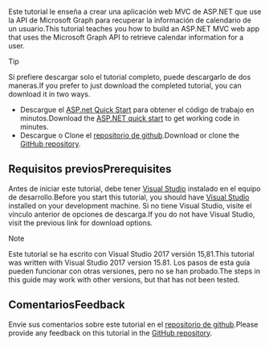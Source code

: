 <!-- markdownlint-disable MD002 MD041 -->

<span data-ttu-id="317ca-101">Este tutorial le enseña a crear una aplicación web MVC de ASP.NET que use la API de Microsoft Graph para recuperar la información de calendario de un usuario.</span><span class="sxs-lookup"><span data-stu-id="317ca-101">This tutorial teaches you how to build an ASP.NET MVC web app that uses the Microsoft Graph API to retrieve calendar information for a user.</span></span>

> [!TIP]
> <span data-ttu-id="317ca-102">Si prefiere descargar solo el tutorial completo, puede descargarlo de dos maneras.</span><span class="sxs-lookup"><span data-stu-id="317ca-102">If you prefer to just download the completed tutorial, you can download it in two ways.</span></span>
>
> - <span data-ttu-id="317ca-103">Descargue el [ASP.net Quick Start](https://developer.microsoft.com/graph/quick-start?platform=option-dotnet) para obtener el código de trabajo en minutos.</span><span class="sxs-lookup"><span data-stu-id="317ca-103">Download the [ASP.NET quick start](https://developer.microsoft.com/graph/quick-start?platform=option-dotnet) to get working code in minutes.</span></span>
> - <span data-ttu-id="317ca-104">Descargue o Clone el [repositorio de github](https://github.com/microsoftgraph/msgraph-training-aspnetmvcapp).</span><span class="sxs-lookup"><span data-stu-id="317ca-104">Download or clone the [GitHub repository](https://github.com/microsoftgraph/msgraph-training-aspnetmvcapp).</span></span>

## <a name="prerequisites"></a><span data-ttu-id="317ca-105">Requisitos previos</span><span class="sxs-lookup"><span data-stu-id="317ca-105">Prerequisites</span></span>

<span data-ttu-id="317ca-106">Antes de iniciar este tutorial, debe tener [Visual Studio](https://visualstudio.microsoft.com/vs/) instalado en el equipo de desarrollo.</span><span class="sxs-lookup"><span data-stu-id="317ca-106">Before you start this tutorial, you should have [Visual Studio](https://visualstudio.microsoft.com/vs/) installed on your development machine.</span></span> <span data-ttu-id="317ca-107">Si no tiene Visual Studio, visite el vínculo anterior de opciones de descarga.</span><span class="sxs-lookup"><span data-stu-id="317ca-107">If you do not have Visual Studio, visit the previous link for download options.</span></span>

> [!NOTE]
> <span data-ttu-id="317ca-108">Este tutorial se ha escrito con Visual Studio 2017 versión 15,81.</span><span class="sxs-lookup"><span data-stu-id="317ca-108">This tutorial was written with Visual Studio 2017 version 15.81.</span></span> <span data-ttu-id="317ca-109">Los pasos de esta guía pueden funcionar con otras versiones, pero no se han probado.</span><span class="sxs-lookup"><span data-stu-id="317ca-109">The steps in this guide may work with other versions, but that has not been tested.</span></span>

## <a name="feedback"></a><span data-ttu-id="317ca-110">Comentarios</span><span class="sxs-lookup"><span data-stu-id="317ca-110">Feedback</span></span>

<span data-ttu-id="317ca-111">Envíe sus comentarios sobre este tutorial en el [repositorio de github](https://github.com/microsoftgraph/msgraph-training-aspnetmvcapp).</span><span class="sxs-lookup"><span data-stu-id="317ca-111">Please provide any feedback on this tutorial in the [GitHub repository](https://github.com/microsoftgraph/msgraph-training-aspnetmvcapp).</span></span>